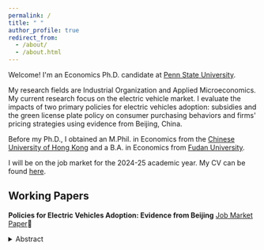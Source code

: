 ```yaml
---
permalink: /
title: " "
author_profile: true
redirect_from: 
  - /about/
  - /about.html
---
```

<!--Welcome! I'm a Ph.D. candidate in the $$\color{CornflowerBlue}{\small \textsf{Department of Economics}}$$ at the $$\color{CornflowerBlue}{\small \textsf{Pennsylvania}}$$  $$\color{CornflowerBlue}{\small \textsf{State}}$$ $$\color{CornflowerBlue}{\small \textsf{University}}$$. 

My research fields are $$\color{CornflowerBlue}{\small \textsf{Industrial Organization}}$$ and $$\color{CornflowerBlue}{\small \textsf{Applied Microeconomics}}$$. My current research focus on two policies for electric vehicles adoption: subsidies and the green license plate policy on consumer purchasing behaviors and firms' pricing strategies in the automobile industry. 

Before my Ph.D., I obtained an $$\color{CornflowerBlue}{\small \textsf{M.Phil. in Economics}}$$ from the $$\color{CornflowerBlue}{\small \textsf{Chinese University of Hong Kong}}$$ and a $$\color{CornflowerBlue}{\small \textsf{B.A. in Economics}}$$ from $$\color{CornflowerBlue}{\small \textsf{Fudan University}}$$.

I will be on the job market for the 2024-25 academic year. My CV can be found [here](https://wendy-wentian.github.io/files/Wen_Tian_PSU_CV.pdf). My job market paper can be found [here](https://wendy-wentian.github.io/files/Wen_Tian_JMP_PSU.pdf).-->

Welcome! I'm an Economics Ph.D. candidate at [Penn State University](https://econ.la.psu.edu/). 

My research fields are Industrial Organization and Applied Microeconomics. My current research focus on the electric vehicle market. I evaluate the impacts of two primary policies for electric vehicles adoption: subsidies and the green license plate policy on consumer purchasing behaviors and firms' pricing strategies using evidence from Beijing, China. 

Before my Ph.D., I obtained an M.Phil. in Economics from the [Chinese University of Hong Kong](https://www.econ.cuhk.edu.hk/econ/en-gb/) and a B.A. in Economics from [Fudan University](https://econ.fudan.edu.cn/).

I will be on the job market for the 2024-25 academic year. My CV can be found [here](https://wendy-wentian.github.io/files/Wen_Tian_PSU_CV.pdf). 

## Working Papers

**Policies for Electric Vehicles Adoption: Evidence from Beijing** [Job Market Paper](https://wendy-wentian.github.io/files/Wen_Tian_JMP_PSU.pdf)🚗

<details><summary> Abstract </summary><blockquote> In response to global climate change and environmental problems, policymakers worldwide have implemented various policies to deploy electric vehicles (EVs). This paper employs a structural model to evaluate the impacts of two demand-side interventions -EV subsidies and the green license plate (GLP) policy- on EVs adoption and examines the welfare impacts of these policies. Using data from China's automobile industry, I estimate a demand model that endogenizes consumer license plate choices and vehicle purchase decisions while accounting for consumer demographic heterogeneity. On the supply side, I estimate marginal costs assuming Nash-Bertrand pricing. My counterfactual analysis shows that the GLP policy was strikingly effective in promoting EV sales, equivalent to approximately $7,839 per EV in subsidies during the data period in Beijing. However, it led to increased market power for EV producers and resulted in increasing EV prices. When considering environmental externalities, the EV subsidies and the GLP policy improve net welfare by 3.16% and 6.84%, respectively. Additionally, I evaluate the welfare results by adjusting subsidies and the GLP policy, and find alternative policy designs that improve efficiency compared to Beijing's current practice.
<blockquote>

## Work-in-Progress

**Heterogeneous Impacts of Vertical Restraints Antitrust Event? Evidence from China**




<!-- :   > **_Abstract:_** In response to global climate change and environmental problems, policymakers worldwide have implemented various policies to deploy electric vehicles (EVs). This paper employs a structural model to evaluate the impacts of two demand-side interventions -EV subsidies and the green license plate (GLP) policy- on EVs adoption and examines the welfare impacts of these policies. Using data from China's automobile industry, I estimate a demand model that endogenizes consumer license plate choices and vehicle purchase decisions while accounting for consumer demographic heterogeneity. On the supply side, I estimate marginal costs assuming Nash-Bertrand pricing. My counterfactual analysis shows that the GLP policy was strikingly effective in promoting EV sales, equivalent to approximately $7,839 per EV in subsidies during the data period in Beijing. However, it led to increased market power for EV producers and resulted in increasing EV prices. When considering environmental externalities, the EV subsidies and the GLP policy improve net welfare by 3.16% and 6.84%, respectively. Additionally, I evaluate the welfare results by adjusting subsidies and the GLP policy, and find alternative policy designs that improve efficiency compared to Beijing's current practice. -->

<!-- \textbf{Abstract:} In response to global climate change and environmental problems, policymakers worldwide have implemented various policies to deploy electric vehicles (EVs). 
This paper employs a structural model to evaluate the impacts of two demand-side interventions -EV subsidies and the green license plate (GLP) policy- on EVs adoption and examines the welfare impacts of these policies. Using data from China's automobile industry, I estimate a demand model that endogenizes consumer license plate choices and vehicle purchase decisions while accounting for consumer demographic heterogeneity. 
On the supply side, I estimate marginal costs assuming Nash-Bertrand pricing.
My counterfactual analysis shows that the GLP policy was strikingly effective in promoting EV sales, equivalent to approximately $7,839 per EV in subsidies during the data period in Beijing. However, it led to increased market power for EV producers and resulted in increasing EV prices.
When considering environmental externalities, the EV subsidies and the GLP policy improve net welfare by 3.16% and 6.84%, respectively. 
Additionally, I evaluate the welfare results by adjusting subsidies and the GLP policy, and find alternative policy designs that improve efficiency compared to Beijing's current practice. -->

<!-- I received my M.Phil. in economics from CUHK, Hong Kong in 2019, and my B.A. in economics from Fudan University, China in 2016. -->

<!-- In my [Job Market Paper](), I develop a two-stage discrete choice model to estimate the demand for electric vehicles (EVs) under EV-promoting policies and conduct counterfactual analysis to study the welfare impacts of these policies in China.-->

<!--
Current Research
======
-->
